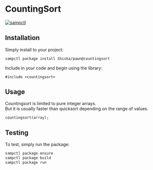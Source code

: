 # CountingSort

[![sampctl](https://img.shields.io/badge/sampctl-CountingSort-2f2f2f.svg?style=for-the-badge)](https://github.com/Shiska/pawn/tree/countingsort)

## Installation

Simply install to your project:

```bash
sampctl package install Shiska/pawn@countingsort
```

Include in your code and begin using the library:

```pawn
#include <countingsort>
```

## Usage

Countingsort is limited to pure integer arrays.  
But it is usually faster than quicksort depending on the range of values.

```pawn
countingsort(array);
```

## Testing

To test, simply run the package:

```bash
sampctl package ensure
sampctl package build
sampctl package run
```
